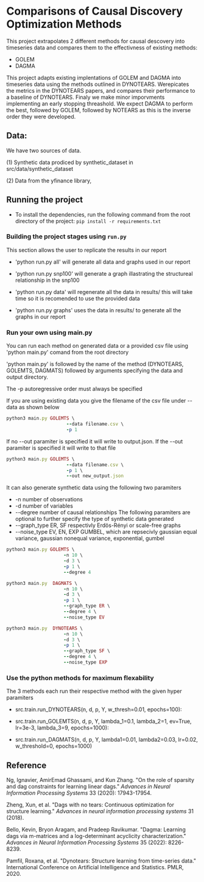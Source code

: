 
# Comparisons of Causal Discovery Optimization Methods

This project extrapolates 2 different methods for causal descovery into timeseries data and compares them to the effectivness of existing methods:

- GOLEM
- DAGMA

This project adapts existing implentations of GOLEM and DAGMA into timeseries data using the methods outlined in DYNOTEARS. Werepicates the metrics in the DYNOTEARS papers, and compares their performance to a baseline of DYNOTEARS. Finaly we make minor imporvments implementing an early stopping threashold. We expect DAGMA to perform the best, followed by GOLEM, followed by NOTEARS as this is the inverse order they were developed.

## Data:

We have two sources of data.

(1) Synthetic data prodiced by synthetic_dataset in src/data/synthetic_dataset

(2) Data from the yfinance library, 


## Running the project

* To install the dependencies, run the following command from the root directory of the project: `pip install -r requirements.txt`

### Building the project stages using `run.py`
This section allows the user to replicate the results in our report

* 'python run.py all' will generate all data and graphs used in our report

* 'python run.py snp100' will generate a graph illastrating the structureal relationship in the snp100  

* 'python run.py data' will regenerate all the data in results/ this will take time so it is recomended to use the provided data

* 'python run.py graphs' uses the data in results/ to generate all the graphs in our report

### Run your own using main.py

You can run each method on generated data or a provided csv file using 'python main.py' comand from the root directory

'python main.py' is followed by the name of the method (DYNOTEARS, GOLEMTS, DAGMATS) followed by arguments specifying the data and output directory.

The -p autoregressive order must always be specified

If you are using existing data you give the filename of the csv file under --data as shown below

```rb
python3 main.py GOLEMTS \
                      --data filename.csv \ 
                      -p 1
``` 

If no --out paramiter is specified it will write to output.json. If the --out paramiter is specified it will write to that file
```rb
python3 main.py GOLEMTS \
                      --data filename.csv \
                      -p 1 \
                      --out new_output.json
``` 

It can also generate synthetic data using the following two paramiters
* -n number of observations
* -d number of variables
* --degree number of causal relationships
The following paramiters are optional to further specify the type of synthetic data generated
* --graph_type ER, SF respectivly Erdös-Rényi or scale-free graphs
* --noise_type EV, EN, EXP GUMBEL, which are repsecivly gaussian equal variance, gaussian nonequal variance, exponential, gumbel 

```rb
python3 main.py GOLEMTS \
                     -n 10 \
                     -d 3 \
                     -p 1 \
                     --degree 4 

python3 main.py  DAGMATS \
                     -n 10 \
                     -d 3 \
                     -p 1 \
                     --graph_type ER \
                     --degree 4 \
                     --noise_type EV 

python3 main.py  DYNOTEARS \
                     -n 10 \
                     -d 3 \
                     -p 1 \
                     --graph_type SF \
                     --degree 4 \
                     --noise_type EXP 
``` 

### Use the python methods for maximum flexability 

The 3 methods each run their respective method with the given hyper paramiters 

* src.train.run_DYNOTEARS(n, d, p, Y, w_thresh=0.01, epochs=100):

* src.train.run_GOLEMTS(n, d, p, Y, lambda_1=0.1, lambda_2=1, ev=True, lr=3e-3, lambda_3=9, epochs=1000):

* src.train.run_DAGMATS(n, d, p, Y, lambda1=0.01, lambda2=0.03, lr=0.02, w_threshold=0, epochs=1000)


  
## Reference
Ng, Ignavier, AmirEmad Ghassami, and Kun Zhang. "On the role of sparsity and dag constraints for learning linear dags." *Advances in Neural Information Processing Systems* 33 (2020): 17943-17954.

Zheng, Xun, et al. "Dags with no tears: Continuous optimization for structure learning." *Advances in neural information processing systems* 31 (2018).

Bello, Kevin, Bryon Aragam, and Pradeep Ravikumar. "Dagma: Learning dags via m-matrices and a log-determinant acyclicity characterization." *Advances in Neural Information Processing Systems* 35 (2022): 8226-8239.

Pamfil, Roxana, et al. "Dynotears: Structure learning from time-series data." International Conference on Artificial Intelligence and Statistics. PMLR, 2020.


